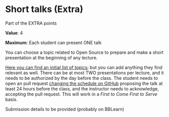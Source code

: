 # Short talks (Extra)

Part of the EXTRA points

**Value**: 4

**Maximum**: Each student can present ONE talk

You can choose a topic related to Open Source to prepare and make a short presentation at the beginning of any lecture. 

[Here you can find an initial list of topics](../shorttalks.md); but you can add anything they find relevant as well. There can be at most TWO presentations per lecture, and it needs to be authorized by the day before the class. The student needs to open an pull request [changing the schedule on GitHub](shortTalkSchedule.md) proposing the talk at least 24 hours before the class, and the instructor needs to acknowledge, accepting the pull request. This will work in a *First to Come First to Serve* basis. 

Submission details to be provided (probably on BBLearn)
